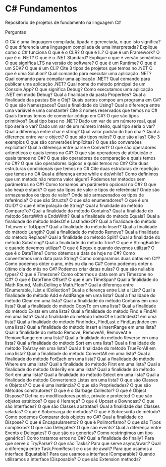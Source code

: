 # C# Fundamentos

Repositorio de projetos de fundamento na linguagem C#

Perguntas

O C# é uma linguagem compilada, tipada e gerenciada, o que isto significa?
O que diferencia uma linguagem compilada de uma interpretada?
Explique como o C# funciona
O que é o CLR?
O que é IL?
O que é um Framework?
O que é o .NET?
O que é o .NET Standard?
Explique o que é versão semântica
O que significa LTS na versão do software?
O que é um Runtime?
O que é um SDK?
O que é um CLI?
Cite 3 tipos de projetos que temos no .NET
O que é uma Solution?
Qual comando para executar uma aplicação .NET?
Qual comando para compilar uma aplicação .NET?
Qual comando para publicar uma aplicação .NET?
Qual nome do método principal de um Console App?
O que significa Debug?
Como executamos uma aplicação .NET em modo Debug?
Qual a finalidade da pasta Properties?
Qual a finalidade das pastas Bin e Obj?
Quais partes compoe um programa em C#?
O que são Namespaces?
Qual a finalidade do Using?
Qual a diferença entre uma variável e uma constante?
Cite 3 nomes reservados que temos no C#
Quais formas temos de comentar código em C#?
O que são tipos primitivos?
Qual tipo base no .NET?
Dado um var de um número real, qual tipo seria o var?
Dado um var de um número inteiro, qual tipo seria o var?
Qual a diferença entre char e string?
Qual valor padrão do tipo char?
Qual a diferença entre var e object?
O que são tipos nulos?
O que são alias? Cite 3 exemplos
O que são conversões implícitas?
O que são conversões explícitas?
Qual a diferença entre parse e Convert?
O que são operadores aritméticos e quais temos no C#?
O que são operadores de atribuição e quais temos no C#?
O que são operadores de comparação e quais temos no C#?
O que são operadores lógicos e quais temos no C#?
Cite duas estruturas condicionais que temos no C#
Cite duas estruturas de repetição que temos no C#
Qual a diferença entre while e do/while?
Como definimos que um método não retorna valor algum?
Podemos ter métodos sem parâmetros no C#?
Como tornamos um parâmetro opcional no C#?
O que são heap e stack?
O que são tipos de valor e tipos de referência?
Onde são armazenados os tipos de valor?
Onde são armazenados os tipos de referência?
O que são Structs?
O que são enumeradores?
O que é um GUID?
O que é interpolação de String?
Qual a finalidade do método CompareTo?
Qual a finalidade do método Contains?
Qual a finalidade do método StartsWith e EndsWith?
Qual a finalidade do método Equals?
Qual a finalidade do método IndexOf e LastIndexOf?
Qual a finalidade do método ToLower e ToUpper?
Qual a finalidade do método Insert?
Qual a finalidade do método Length?
Qual a finalidade do método Remove?
Qual a finalidade do método Replace?
Qual a finalidade do método Split?
Qual a finalidade do método Substring?
Qual a finalidade do método Trim?
O que é StringBuilder e quando devemos utilizar?
O que é Regex e quando devemos utilizar?
O que é o DateTime?
Como obtemos a data de hoje no C#?
Como convertemos uma data para String?
Como comparamos duas datas em C#?
Como podemos obter o ano, mês ou dia no C#?
Como podemos obter o último dia do mês no C#?
Podemos criar datas nulas?
O que são nullable types?
O que é Timezone?
Como obtermos a data sem um Timezone no C#?
O que é DateTime Offset?
O que é um TimeSpan?
Qual a finalidade do Math.Round, Math.Celling e Math.Floor?
Qual a diferença entre IEnumerable, IList e ICollection?
Qual a diferença entre List e IList?
Qual a finalidade do método Add e AddRange em uma lista?
Qual a finalidade do método Clear em uma lista?
Qual a finalidade do método Contains em uma lista?
Qual a finalidade do método CopyTo em uma lista?
Qual a finalidade do método Exists em uma lista?
Qual a finalidade do método Find e FindAll em uma lista?
Qual a finalidade do método IndexOf e LastIndexOf em uma lista?
Qual a finalidade do método FindIndex, FindLast e FindLastIndex em uma lista?
Qual a finalidade do método Insert e InsertRange em uma lista?
Qual a finalidade do método Remove, RemoveAll, RemoveAt e RemoveRange em uma lista?
Qual a finalidade do método Reverse em uma lista?
Qual a finalidade do método Sort em uma lista?
Qual a finalidade do método ToArray em uma lista?
Qual a finalidade do método TrueForAll em uma lista?
Qual a finalidade do método ConvertAll em uma lista?
Qual a finalidade do método ForEach em uma lista?
Qual a finalidade do método Where em uma lista?
Qual a finalidade do método First em uma lista?
Qual a finalidade do método OrderBy em uma lista?
Qual a finalidade do método Sort em uma lista?
Qual a finalidade do método Select em uma lista?
Qual a finalidade do método Convertendo Listas em uma lista?
O que são Classes e Objetos?
O que é uma instância?
O que são Propriedades?
O que são Métodos construtores?
O que é o Garbage Collector?
O que é Object Dispose?
Defina os modificadores public, private e protected
O que são objetos estáticos?
O que é Herança?
O que é Upcast e Downcast?
O que são Interfaces?
O que são Classes abstratas?
Qual a finalidade das Classes seladas?
O que é Sobrecarga de métodos?
O que é Sobrescrita de método?
Como podemos Comparar dois objetos no C#?
Qual a finalidade do Dispose?
O que é Encapsulamento?
O que é Polimorfismo?
O que são Tipos complexos?
O que são Delegates?
O que são events?
Qual a diferença entre Events e Delegates?
O que são os generics?
Como restringimos um tipo genérico?
Como tratamos erros no C#?
Qual a finalidade do finally?
Para que serve o Try/Parse?
O que são Tasks?
Para que serve async/await?
Qual a diferença entre Task.FromResult e o uso de await?
Para que usamos a interface IEquatable?
Para que usamos a interface IComparable?
Quando utilizamos a interface IDisposable?
O que são Extension methods?
